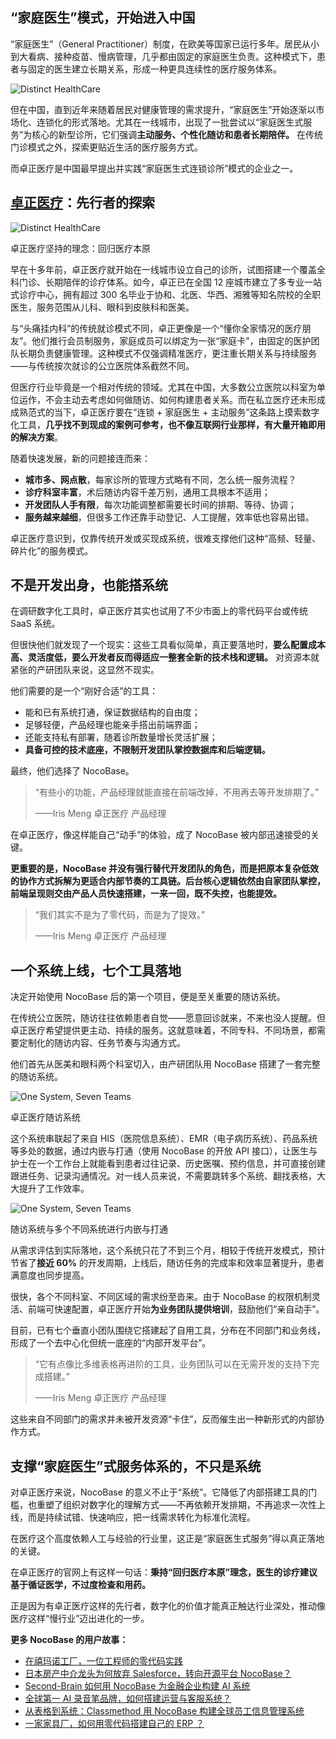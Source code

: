 ## “家庭医生”模式，开始进入中国

“家庭医生”（General Practitioner）制度，在欧美等国家已运行多年。居民从小到大看病、接种疫苗、慢病管理，几乎都由固定的家庭医生负责。这种模式下，患者与固定的医生建立长期关系，形成一种更具连续性的医疗服务体系。

![Distinct HealthCare](https://static-docs.nocobase.com/1-uyqk05.PNG)

但在中国，直到近年来随着居民对健康管理的需求提升，“家庭医生”开始逐渐以市场化、连锁化的形式落地。尤其在一线城市，出现了一批尝试以“家庭医生式服务”为核心的新型诊所，它们强调**主动服务、个性化随访和患者长期陪伴。** 在传统门诊模式之外，探索更贴近生活的医疗服务方式。

而卓正医疗是中国最早提出并实践“家庭医生式连锁诊所”模式的企业之一。

## [卓正医疗](http://www.distinctclinic.com/)：先行者的探索

![Distinct HealthCare](https://static-docs.nocobase.com/2-yuda5b.PNG)

卓正医疗坚持的理念：回归医疗本原

早在十多年前，卓正医疗就开始在一线城市设立自己的诊所，试图搭建一个覆盖全科门诊、长期陪伴的诊疗体系。如今，卓正已在全国 12 座城市建立了多专业一站式诊疗中心，拥有超过 300 名毕业于协和、北医、华西、湘雅等知名院校的全职医生，服务范围从儿科、眼科到皮肤科和医美。

与“头痛挂内科”的传统就诊模式不同，卓正更像是一个“懂你全家情况的医疗朋友”。他们推行会员制服务，家庭成员可以绑定为一张“家庭卡”，由固定的医护团队长期负责健康管理。这种模式不仅强调精准医疗，更注重长期关系与持续服务——与传统按次就诊的公立医院体系截然不同。

但医疗行业毕竟是一个相对传统的领域。尤其在中国，大多数公立医院以科室为单位运作，不会主动去考虑如何做随访、如何构建患者关系。而在私立医疗还未形成成熟范式的当下，卓正医疗要在“连锁 + 家庭医生 + 主动服务”这条路上摸索数字化工具，**几乎找不到现成的案例可参考，也不像互联网行业那样，有大量开箱即用的解决方案**。

随着快速发展，新的问题接连而来：

* **城市多、网点散**，每家诊所的管理方式略有不同，怎么统一服务流程？
* **诊疗科室丰富**，术后随访内容千差万别，通用工具根本不适用；
* **开发团队人手有限**，每次功能调整都需要长时间的排期、等待、协调；
* **服务越来越细**，但很多工作还靠手动登记、人工提醒，效率低也容易出错。

卓正医疗意识到，仅靠传统开发或买现成系统，很难支撑他们这种“高频、轻量、碎片化”的服务模式。

## 不是开发出身，也能搭系统

在调研数字化工具时，卓正医疗其实也试用了不少市面上的零代码平台或传统 SaaS 系统。

但很快他们就发现了一个现实：这些工具看似简单，真正要落地时，**要么配置成本高、灵活度低，要么开发者反而得适应一整套全新的技术栈和逻辑。** 对资源本就紧张的产研团队来说，这显然不现实。

他们需要的是一个“刚好合适”的工具：

* 能和已有系统打通，保证数据结构的自由度；
* 足够轻便，产品经理也能亲手搭出前端界面；
* 还能支持私有部署，随着诊所数量增长灵活扩展；
* **具备可控的技术底座，不限制开发团队掌控数据库和后端逻辑。**

最终，他们选择了 NocoBase。

> “有些小的功能，产品经理就能直接在前端改掉，不用再去等开发排期了。”
>
> ——Iris Meng 卓正医疗 产品经理

在卓正医疗，像这样能自己“动手”的体验，成了 NocoBase 被内部迅速接受的关键。

**更重要的是，NocoBase 并没有强行替代开发团队的角色，而是把原本复杂低效的协作方式拆解为更适合内部节奏的工具链。后台核心逻辑依然由自家团队掌控，前端呈现则交由产品人员快速搭建，一来一回，既不失控，也能提效。**

> “我们其实不是为了零代码，而是为了提效。”
>
> ——Iris Meng 卓正医疗 产品经理

## 一个系统上线，七个工具落地

决定开始使用 NocoBase 后的第一个项目，便是至关重要的随访系统。

在传统公立医院，随访往往依赖患者自觉——愿意回诊就来，不来也没人提醒。但卓正医疗希望提供更主动、持续的服务。这就意味着，不同专科、不同场景，都需要定制化的随访内容、任务节奏与沟通方式。

他们首先从医美和眼科两个科室切入，由产研团队用 NocoBase 搭建了一套完整的随访系统。

![One System, Seven Teams](https://static-docs.nocobase.com/3-taaj2t.png)

卓正医疗随访系统

这个系统串联起了来自 HIS（医院信息系统）、EMR（电子病历系统）、药品系统等多处的数据，通过内嵌与打通（使用 NocoBase 的开放 API 接口），让医生与护士在一个工作台上就能看到患者过往记录、历史医嘱、预约信息，并可直接创建跟进任务、记录沟通情况。对一线人员来说，不需要跳转多个系统、翻找表格，大大提升了工作效率。

![One System, Seven Teams](https://static-docs.nocobase.com/4-asmcar.png)

随访系统与多个不同系统进行内嵌与打通

从需求评估到实际落地，这个系统只花了不到三个月，相较于传统开发模式，预计节省了**接近 60%** 的开发周期，上线后，随访任务的完成率和效率显著提升，患者满意度也同步提高。

很快，各个不同科室、不同区域的需求纷至沓来。由于 NocoBase 的权限机制灵活、前端可快速配置，卓正医疗开始**为业务团队提供培训**，鼓励他们“亲自动手”。

目前，已有七个垂直小团队围绕它搭建起了自用工具，分布在不同部门和业务线，形成了一个去中心化但统一底座的“内部开发平台”。

> “它有点像比多维表格再进阶的工具，业务团队可以在无需开发的支持下完成搭建。”
>
> ——Iris Meng 卓正医疗 产品经理

这些来自不同部门的需求并未被开发资源“卡住”，反而催生出一种新形式的内部协作方式。

## 支撑“家庭医生”式服务体系的，不只是系统

对卓正医疗来说，NocoBase 的意义不止于“系统”。它降低了内部搭建工具的门槛，也重塑了组织对数字化的理解方式——不再依赖开发排期，不再追求一次性上线，而是持续试错、快速响应，把一线需求转化为标准化流程。

在医疗这个高度依赖人工与经验的行业里，这正是“家庭医生式服务”得以真正落地的关键。

在卓正医疗的官网上有这样一句话：**秉持“回归医疗本原”理念，医生的诊疗建议基于循证医学，不过度检查和用药。**

正是因为有卓正医疗这样的先行者，数字化的价值才能真正触达行业深处，推动像医疗这样“慢行业”迈出进化的一步。

**更多 NocoBase 的用户故事：**

* [在禧玛诺工厂，一位工程师的零代码实践](https://www.nocobase.com/cn/blog/shimano)
* [日本房产中介龙头为何放弃 Salesforce，转向开源平台 NocoBase？](https://www.nocobase.com/cn/blog/century-21)
* [Second-Brain 如何用 NocoBase 为金融企业构建 AI 系统](https://www.nocobase.com/cn/blog/second-brain)
* [全球第一 AI 录音笔品牌，如何搭建运营与客服系统？](https://www.nocobase.com/cn/blog/plaud)
* [从表格到系统：Classmethod 用 NocoBase 构建全球员工信息管理系统](https://www.nocobase.com/cn/blog/classmethod)
* [一家家具厂，如何用零代码搭建自己的 ERP ？](https://www.nocobase.com/cn/blog/olmon)
